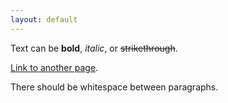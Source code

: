 ```yaml
---
layout: default
---
```


Text can be **bold**, _italic_, or ~~strikethrough~~.

[Link to another page](another-page).

There should be whitespace between paragraphs.